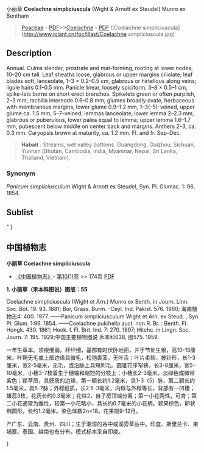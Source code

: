 小丽草 **Coelachne simpliciuscula** (Wight & Arnott ex Steudel) Munro ex Bentham

> [Poaceae](http://www.iplant.cn/info/Poaceae?t=foc) - [PDF](http://www.iplant.cn/foc/pdf/Poaceae.pdf)>>[Coelachne](http://www.iplant.cn/info/Coelachne?t=foc) - [PDF](http://www.iplant.cn/foc/pdf/Coelachne.pdf)
![Coelachne simpliciuscula](http://www.iplant.cn/foc/illast/Coelachne simpliciuscula.jpg)

## Description

Annual. Culms slender, prostrate and mat-forming, rooting at lower nodes, 10–20 cm tall. Leaf sheaths loose, glabrous or upper margins ciliolate; leaf blades soft, lanceolate, 1–3 × 0.2–0.5 cm, glabrous or hirtellous along veins; ligule hairs 0.1–0.5 mm. Panicle linear, loosely spiciform, 3–8 × 0.5–1 cm, spike-lets borne on short erect branches. Spikelets green or often purplish, 2–3 mm; rachilla internode 0.6–0.8 mm; glumes broadly ovate, herbaceous with membranous margins, lower glume 0.9–1.2 mm, 1–3(–5)-veined, upper glume ca. 1.5 mm, 5–7-veined; lemmas lanceolate, lower lemma 2–2.3 mm, glabrous or puberulous, lower palea equal to lemma; upper lemma 1.6–1.7 mm, pubescent below middle on center back and margins. Anthers 2–3, ca. 0.3 mm. Caryopsis brown at maturity, ca. 1.2 mm. Fl. and fr. Sep–Dec.

> **Habait** : 
> Streams, wet valley bottoms. Guangdong, Guizhou, Sichuan, Yunnan [Bhutan, Cambodia, India, Myanmar, Nepal, Sri Lanka, Thailand, Vietnam].

### Synonym
*Panicum simpliciusculum* Wight & Arnott ex Steudel, Syn. Pl. Glumac. 1: 96. 1854.

## Sublist
"
}
## 中国植物志

**小丽草 Coelachne simpliciuscula**

* [《中国植物志》](http://www.iplant.cn/frps)- [第10(1)卷](http://www.iplant.cn/frps/vol/10(1)) >> 174页 [PDF](http://www.iplant.cn/frps/pdf/10(1)/174.pdf)

**1. 小丽草（禾本科图说）图版：55**

Coelachne simpliciuscula (Wight et Arn.) Munro ex Benth. in Journ. Linn. Soc. Bot. 19: 93. 1881; Bor, Grass. Burm. -Ceyl. Ind. Pakist. 576. 1960; 海南植物志4: 400. 1977. ——Panicum simpliciusculum Wight et Arn. ex Steud. , Syn Pl. Glum. 1:96. 1854. ——Coelachne pulchella auct. non R. Br. : Benth. Fl. Hongk. 430. 1861; Hook. f. Fl. Brit. Ind. 7: 270. 1897; Hitchc. in Lingn. Soc. Journ. 7: 195. 1929;中国主要植物图说 禾本科638, 图575. 1959.

一年生草本。须根细弱。秆纤细，基部有时伏卧地面，并于节处生根，高10-15厘米。叶鞘无毛或上部边缘具微毛，松弛裹茎，无叶舌；叶片柔软，披针形，长1-3厘米，宽2-5毫米，无毛，或沿脉上具短刺毛。圆锥花序窄狭，长3-8厘米，宽5-10毫米，小穗3-7枚着生于穗轴和缩短的分枝上；小穗长2-3毫米，淡绿色或微带紫色；颖草质，具膜质的边缘，第一颖长约1.2毫米，具1-3（5）脉，第二颖长约1.5毫米，具5-7脉；外稃纸质，长2.5-3毫米，内稃与外稃等长，背部有一凹槽；雄蕊3枚，花药长约0.3毫米；花柱2，自子房顶端分离；第一小花两性，可育；第二小花通常为雌性，较第一小花略小，具长约0.7毫米的小花柄。颖果棕色，卵状椭圆形，长约1.2毫米。染色体数2n=18。花果期9-12月。

产广东、云南、贵州、四川；生于潮湿的谷中或溪旁草丛中。印度、斯里兰卡、柬埔寨、泰国、越南也有分布。模式标本采自印度。

}